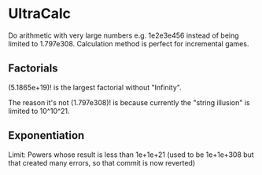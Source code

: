 # UltraCalc
Do arithmetic with very large numbers e.g. 1e2e3e456 instead of being limited to 1.797e308. 
Calculation method is perfect for incremental games.

## Factorials
(5.1865e+19)! is the largest factorial without "Infinity".

The reason it's not (1.797e308)! is because currently the "string illusion" is limited to 10^10^21.

## Exponentiation
Limit: Powers whose result is less than 1e+1e+21 (used to be 1e+1e+308 but that created many errors, so that commit is now reverted)